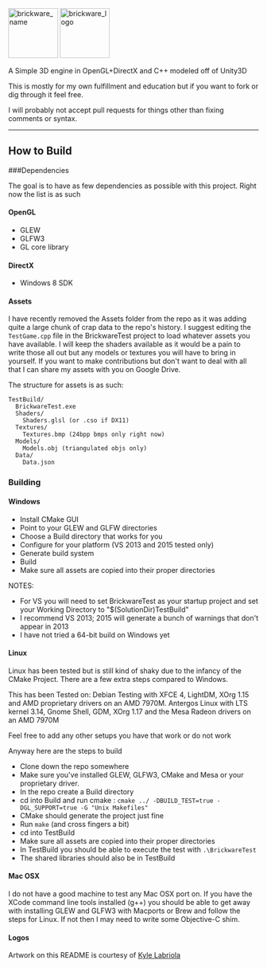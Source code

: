 <img src="http://i.imgur.com/83X6Kfn.png" alt="brickware_name" height="100">
<img src="http://i.imgur.com/Qje9ZhI.png" alt="brickware_logo" height="100">

A Simple 3D engine in OpenGL+DirectX and C++ modeled off of Unity3D

This is mostly for my own fulfillment and education but if you want to fork or dig through it feel free.

I will probably not accept pull requests for things other than fixing comments or syntax.

------

## How to Build


###Dependencies

The goal is to have as few dependencies as possible with this project. Right now the list is as such

#### OpenGL
 * GLEW
 * GLFW3
 * GL core library

#### DirectX
 * Windows 8 SDK

#### Assets

I have recently removed the Assets folder from the repo as it was adding quite a large chunk of crap data to the repo's history. I suggest editing the `TestGame.cpp` file in the BrickwareTest project to load whatever assets you have available. I will keep the shaders available as it would be a pain to write those all out but any models or textures you will have to bring in yourself. If you want to make contributions but don't want to deal with all that I can share my assets with you on Google Drive.

The structure for assets is as such:
```
TestBuild/
  BrickwareTest.exe
  Shaders/
    Shaders.glsl (or .cso if DX11)
  Textures/
    Textures.bmp (24bpp bmps only right now)
  Models/
    Models.obj (triangulated objs only)
  Data/
    Data.json
```

### Building

#### Windows

 * Install CMake GUI
 * Point to your GLEW and GLFW directories
 * Choose a Build directory that works for you
 * Configure for your platform (VS 2013 and 2015 tested only)
 * Generate build system
 * Build
 * Make sure all assets are copied into their proper directories

 NOTES:
 * For VS you will need to set BrickwareTest as your startup project and set your Working Directory to "$(SolutionDir)TestBuild"
 * I recommend VS 2013; 2015 will generate a bunch of warnings that don't appear in 2013
 * I have not tried a 64-bit build on Windows yet

#### Linux

Linux has been tested but is still kind of shaky due to the infancy of the CMake Project. There are a few extra steps compared to Windows.

This has been Tested on:
Debian Testing with XFCE 4, LightDM, XOrg 1.15 and AMD proprietary drivers on an AMD 7970M.
Antergos Linux with LTS kernel 3.14, Gnome Shell, GDM, XOrg 1.17 and the Mesa Radeon drivers on an AMD 7970M

Feel free to add any other setups you have that work or do not work

Anyway here are the steps to build

 * Clone down the repo somewhere
 * Make sure you've installed GLEW, GLFW3, CMake and Mesa or your proprietary driver.
 * In the repo create a Build directory
 * cd into Build and run cmake : `cmake ../ -DBUILD_TEST=true -DGL_SUPPORT=true -G "Unix Makefiles"`
 * CMake should generate the project just fine
 * Run `make` (and cross fingers a bit)
 * cd into TestBuild
 * Make sure all assets are copied into their proper directories
 * In TestBuild you should be able to execute the test with `.\BrickwareTest`
 * The shared libraries should also be in TestBuild

#### Mac OSX

I do not have a good machine to test any Mac OSX port on. If you have the XCode command line tools installed (g++) you should be able to get away with installing GLEW and GLFW3 with Macports or Brew and follow the steps for Linux. If not then I may need to write some Objective-C shim.

#### Logos
Artwork on this README is courtesy of [Kyle Labriola](http://www.kylelabriola.com/)
